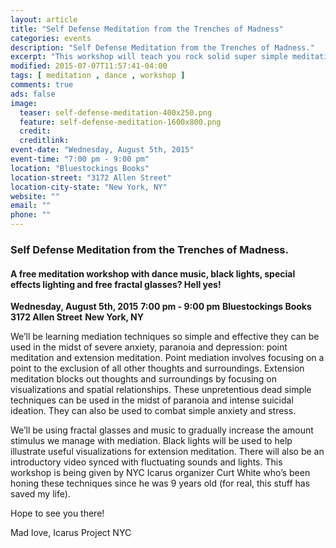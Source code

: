 ```yaml
---
layout: article
title: "Self Defense Meditation from the Trenches of Madness"
categories: events
description: "Self Defense Meditation from the Trenches of Madness."
excerpt: "This workshop will teach you rock solid super simple meditation techniques to combat anxiety, paranoia and depression when it really matters - and we'll be using black lights, fractal glasses (free to keep) and dance music to learn how."
modified: 2015-07-07T11:57:41-04:00
tags: [ meditation , dance , workshop ]
comments: true
ads: false
image:
  teaser: self-defense-meditation-400x250.png
  feature: self-defense-meditation-1600x800.png
  credit: 
  creditlink: 
event-date: "Wednesday, August 5th, 2015"
event-time: "7:00 pm - 9:00 pm"
location: "Bluestockings Books"
location-street: "3172 Allen Street"
location-city-state: "New York, NY"
website: ""
email: ""
phone: ""
---
```

### Self Defense Meditation from the Trenches of Madness.

#### A free meditation workshop with dance music, black lights, special effects lighting and free fractal glasses? Hell yes!

**Wednesday, August 5th, 2015**
**7:00 pm - 9:00 pm**
**Bluestockings Books**
**3172 Allen Street**
**New York, NY**

We’ll be learning mediation techniques so simple and effective they can be used in the midst of severe anxiety, paranoia and depression: point meditation and extension meditation. Point mediation involves focusing on a point to the exclusion of all other thoughts and surroundings. Extension meditation blocks out thoughts and surroundings by focusing on visualizations and spatial relationships. These unpretentious dead simple techniques can be used in the midst of paranoia and intense suicidal ideation. They can also be used to combat simple anxiety and stress.

We’ll be using fractal glasses and music to gradually increase the amount stimulus we manage with mediation. Black lights will be used to help illustrate useful visualizations for extension meditation. There will also be an introductory video synced with fluctuating sounds and lights. This workshop is being given by NYC Icarus organizer Curt White who’s been honing these techniques since he was 9 years old (for real, this stuff has saved my life). 


Hope to see you there!

Mad love,
Icarus Project NYC